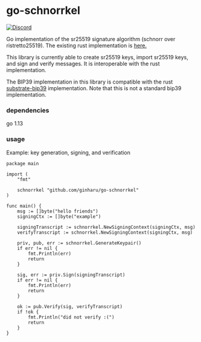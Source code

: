 # go-schnorrkel
  <a href="https://discord.gg/zy8eRF7FG2">
    <img alt="Discord" src="https://img.shields.io/discord/593655374469660673.svg?style=flat&label=Discord&logo=discord" />
  </a>


Go implementation of the sr25519 signature algorithm (schnorr over ristretto25519). The existing rust implementation is [here.](https://github.com/w3f/schnorrkel)

This library is currently able to create sr25519 keys, import sr25519 keys, and sign and verify messages. It is interoperable with
the rust implementation. 

The BIP39 implementation in this library is compatible with the rust [substrate-bip39](https://github.com/paritytech/substrate-bip39) implementation.  Note that this is not a standard bip39 implementation.

### dependencies

go 1.13

### usage

Example: key generation, signing, and verification

```
package main 

import (
	"fmt"
	
	schnorrkel "github.com/ginharu/go-schnorrkel"
)

func main() {
	msg := []byte("hello friends")
	signingCtx := []byte("example")

	signingTranscript := schnorrkel.NewSigningContext(signingCtx, msg)
	verifyTranscript := schnorrkel.NewSigningContext(signingCtx, msg)

	priv, pub, err := schnorrkel.GenerateKeypair()
	if err != nil {
		fmt.Println(err)
		return
	}

	sig, err := priv.Sign(signingTranscript)
	if err != nil {
		fmt.Println(err)
		return
	}

	ok := pub.Verify(sig, verifyTranscript)
	if !ok {
		fmt.Println("did not verify :(")
		return
	}
}

```